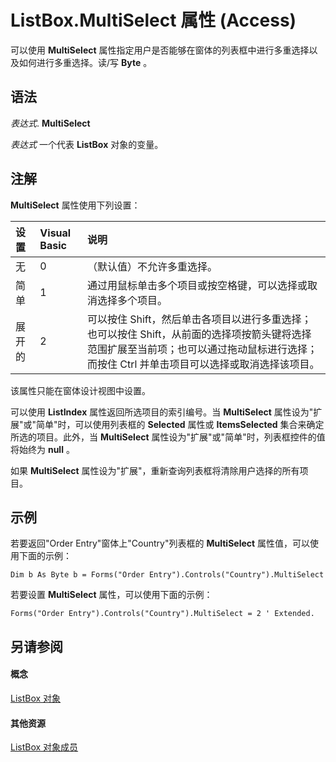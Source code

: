 
# ListBox.MultiSelect 属性 (Access)

可以使用  **MultiSelect** 属性指定用户是否能够在窗体的列表框中进行多重选择以及如何进行多重选择。读/写 **Byte** 。


## 语法

 _表达式_. **MultiSelect**

 _表达式_ 一个代表 **ListBox** 对象的变量。


## 注解

 **MultiSelect** 属性使用下列设置：



|**设置**|**Visual Basic**|**说明**|
|:-----|:-----|:-----|
|无|0|（默认值）不允许多重选择。|
|简单|1|通过用鼠标单击多个项目或按空格键，可以选择或取消选择多个项目。|
|展开的|2|可以按住 Shift，然后单击各项目以进行多重选择；也可以按住 Shift，从前面的选择项按箭头键将选择范围扩展至当前项；也可以通过拖动鼠标进行选择；而按住 Ctrl 并单击项目可以选择或取消选择该项目。|
该属性只能在窗体设计视图中设置。

可以使用  **ListIndex** 属性返回所选项目的索引编号。当 **MultiSelect** 属性设为"扩展"或"简单"时，可以使用列表框的 **Selected** 属性或 **ItemsSelected** 集合来确定所选的项目。此外，当 **MultiSelect** 属性设为"扩展"或"简单"时，列表框控件的值将始终为 **null** 。

如果  **MultiSelect** 属性设为"扩展"，重新查询列表框将清除用户选择的所有项目。


## 示例

若要返回"Order Entry"窗体上"Country"列表框的  **MultiSelect** 属性值，可以使用下面的示例：


```
Dim b As Byte b = Forms("Order Entry").Controls("Country").MultiSelect
```

若要设置  **MultiSelect** 属性，可以使用下面的示例：




```
Forms("Order Entry").Controls("Country").MultiSelect = 2 ' Extended.
```


## 另请参阅


#### 概念


[ListBox 对象](6bc00755-34e7-4fc2-8e72-40dae2010dd8.md)
#### 其他资源


[ListBox 对象成员](d87ad51b-9a46-21f3-f6d6-ef98ea8aaf6d.md)